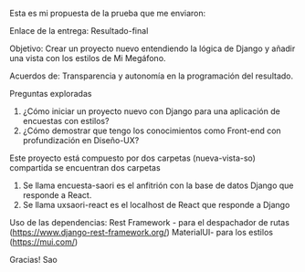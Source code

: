Esta es mi propuesta de la prueba que me enviaron:

Enlace de la entrega:
Resultado-final

Objetivo:
Crear un proyecto nuevo entendiendo la lógica de Django y añadir una vista con los estilos de Mi Megáfono.

Acuerdos de:
Transparencia y autonomía en la programación del resultado.

Preguntas exploradas
1. ¿Cómo iniciar un proyecto nuevo con Django para una aplicación de encuestas con estilos?
2. ¿Cómo demostrar que tengo los conocimientos como Front-end con profundización en Diseño-UX?

Este proyecto está compuesto por dos carpetas (nueva-vista-so) compartida se encuentran dos carpetas

1. Se llama encuesta-saori es el anfitrión con la base de datos Django que responde a React.
2. Se llama uxsaori-react es el localhost de React que responde a Django

Uso de las dependencias:
Rest Framework - para el despachador de rutas (https://www.django-rest-framework.org/)
MaterialUI- para los estilos (https://mui.com/)

Gracias!
Sao
